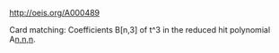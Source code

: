 http://oeis.org/A000489

Card matching: Coefficients B[n,3] of t^3 in the reduced hit polynomial A[n,n,n](t).
